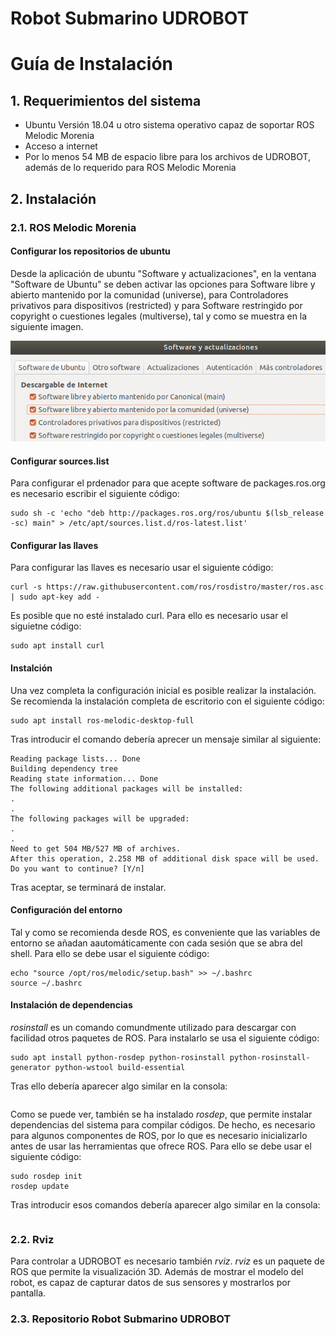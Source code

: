 # Robot Submarino UDROBOT
# Guía de Instalación

## 1. Requerimientos del sistema
- Ubuntu Versión 18.04 u otro sistema operativo capaz de soportar ROS Melodic Morenia
- Acceso a internet
- Por lo menos 54 MB de espacio libre para los archivos de UDROBOT, además de lo requerido para ROS Melodic Morenia

## 2. Instalación

### 2.1. ROS Melodic Morenia

#### Configurar los repositorios de ubuntu
Desde la aplicación de ubuntu "Software y actualizaciones", en la ventana "Software de Ubuntu" se deben activar las opciones para Software libre y abierto mantenido por la comunidad (universe), para Controladores privativos para dispositivos (restricted) y para Software restringido por copyright o cuestiones legales (multiverse), tal y como se muestra en la siguiente imagen.

![Captura de pantalla de 2021-06-22 16-32-39](https://raw.githubusercontent.com/DanielBajoCollados/mur/master/Captura%20de%20pantalla%20de%202021-06-22%2016-32-39.png)

#### Configurar sources.list
Para configurar el prdenador para que acepte software de packages.ros.org es necesario escribir el siguiente código:

```
sudo sh -c 'echo "deb http://packages.ros.org/ros/ubuntu $(lsb_release -sc) main" > /etc/apt/sources.list.d/ros-latest.list'
```

#### Configurar las llaves
Para configurar las llaves es necesario usar el siguiente código:

```
curl -s https://raw.githubusercontent.com/ros/rosdistro/master/ros.asc | sudo apt-key add -
```

Es posible que no esté instalado curl.
Para ello es necesario usar el siguietne código:

```
sudo apt install curl
```

#### Instalción
Una vez completa la configuración inicial es posible realizar la instalación.
Se recomienda la instalación completa de escritorio con el siguiente código:

```
sudo apt install ros-melodic-desktop-full
```

Tras introducir el comando debería aprecer un mensaje similar al siguiente:

```
Reading package lists... Done
Building dependency tree
Reading state information... Done
The following additional packages will be installed:
.
.
The following packages will be upgraded:
.
.
Need to get 504 MB/527 MB of archives.
After this operation, 2.258 MB of additional disk space will be used.
Do you want to continue? [Y/n]
```

Tras aceptar, se terminará de instalar.

#### Configuración del entorno
Tal y como se recomienda desde ROS, es conveniente que las variables de entorno se añadan aautomáticamente con cada sesión que se abra del shell.
Para ello se debe usar el siguiente código:

```
echo "source /opt/ros/melodic/setup.bash" >> ~/.bashrc
source ~/.bashrc
```

#### Instalación de dependencias
*rosinstall* es un comando comundmente utilizado para descargar con facilidad otros paquetes de ROS.
Para instalarlo se usa el siguiente código:

```
sudo apt install python-rosdep python-rosinstall python-rosinstall-generator python-wstool build-essential
```

Tras ello debería aparecer algo similar en la consola:

```

```

Como se puede ver, también se ha instalado *rosdep*, que permite instalar dependencias del sistema para compilar códigos. De hecho, es necesario para algunos componentes de ROS, por lo que es necesario inicializarlo antes de usar las herramientas que ofrece ROS.
Para ello se debe usar el siguiente código:

```
sudo rosdep init
rosdep update
```

Tras introducir esos comandos debería aparecer algo similar en la consola:

```

```

### 2.2. Rviz
Para controlar a UDROBOT es necesario también *rviz*.
*rviz* es un paquete de ROS que permite la visualización 3D. Además de mostrar el modelo del robot, es capaz de capturar datos de sus sensores y mostrarlos por pantalla.



### 2.3. Repositorio Robot Submarino UDROBOT
